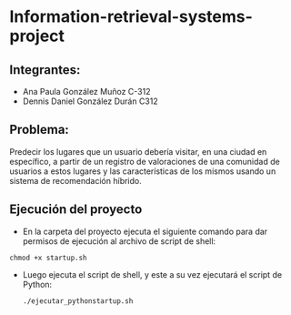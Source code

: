 # Information-retrieval-systems-project
## Integrantes:
- Ana Paula González Muñoz C-312
- Dennis Daniel González Durán C312

## Problema:
Predecir los lugares que un usuario debería visitar, en una ciudad en específico, a partir de un registro de valoraciones de una comunidad de usuarios a estos lugares y las características de los mismos usando un sistema de recomendación híbrido.

## Ejecución del proyecto
- En la carpeta del proyecto ejecuta el siguiente comando para dar permisos de ejecución al archivo de script de shell:
```
chmod +x startup.sh
```

- Luego ejecuta el script de shell, y este a su vez ejecutará el script de Python:
     ```
  ./ejecutar_pythonstartup.sh
     ```
